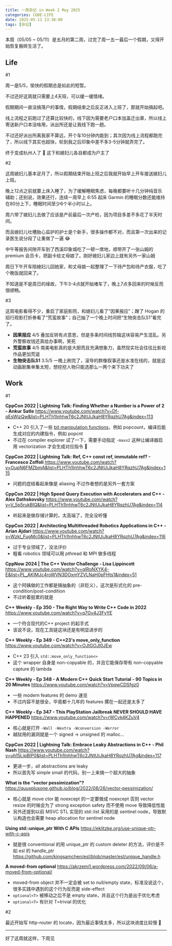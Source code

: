 ```yaml
---
title: 一周杂记 in Week 2 May 2025
categories: CODE-LIFE
date: 2025-05-11 23:38:00
tags: [杂记]
---
```

本周（05/05 ~ 05/11）是五月的第二周，过完了周一五一最后一个假期，又得开始恢复搬砖生活了。

## Life

\#1

周一是5/5，愉快的假期总是如此的短暂。

不过还好这周就只需要上4天班，可以缓一缓情绪。

假期期间一直没搞落户的事情，假期结束之后反正进入上班了，那就开始搞起吧。

线上流程之前跑过了还算比较快的，线下因为需要老户口本加盖迁出章，所以线上寄送新户口本没啥用，派出所还是让我线下跑一趟。

不过还好派出所离我家不算远，开个车10分钟内能到；其次因为线上流程都跑完了，所以线下其实也超快，轮到我之后印象中差不多3-5分钟就弄完了。

终于变成杭州人了 🤣 这下和媳妇儿各自都成为户主了

\#2

这周媳妇儿基本足月了，所以假期结束开始上班之后我就开始早上开车接送媳妇儿上班。

晚上12点之前就要上床入睡了，为了缓解睡眠焦虑，每晚都要听十几分钟纯音乐辅助；还别说，效果还行，连续一周早上 6:55 起床 Garmin 的睡眠分数还能维持在80分上下，睡眠时间至少6个半小时以上。

周六带了媳妇儿去做了应该是产前最后一次产检，因为项目多差不多花了半天时间。

而且媳妇儿吐槽胎心监护的护士是个新手，很多操作都不对，而且第一次出来的记录医生说分段了让重做了一遍 😂

中午等报告间隙开车到了西溪印象城吃了一顿一席地，顺带开了一张山姆的 premium 会员卡，把副卡给丈母娘了。刚好媳妇儿家边上就有另外一家山姆

周日下午开车陪媳妇儿回她家，和丈母娘一起整理了一下待产包和待产衣服，吃了个晚饭就回来了。

不知道是不是周日的缘故，下午3-4点就开始堵车了，晚上7点多回来的时候反而很顺畅。

\#3

这周电影看得不少，重启了家庭影院，和媳妇儿看了“因果报应”；蹭了 Hogan 的招行观影打折券看了“荒蛮故事”；自己抽了一个晚上时间把“生物突击队S1”看完了。

- **因果报应** 4/5 叠加反转有点意思，但是多条时间线剪辑这块容易产生混乱。另外警察收钱还真给办事啊，笑死
- **荒蛮故事** 4/5 南美电影真的是大胆而且充满想象力，虽然现实社会往往比影视作品更加荒诞
- **生物突击队S1** 3.5/5 一晚上刷完了，滚导的群像叙事还是水准在线的，就是这动画剧集单集太短，想挖挖人物只能选那么一两个来下功夫了

## Work

\#1

**CppCon 2022 | Lightning Talk: Finding Whether a Number is a Power of 2 - Ankur Satle** https://www.youtube.com/watch?v=Df-qEsWjzQw&list=PLHTh1InhhwT6c2JNtUiJkaH8YRqzhU7Ag&index=113

- C++ 20 引入了一些 [bit manipulation functions](https://en.cppreference.com/w/cpp/utility/bit)，例如 popcount，编译后能生成对应的内建指令，例如 popcnt
- 不过在 compiler explorer 试了一下，需要手动指定 `-mavx2` 这种让编译器启用 vectorization 才会生成对应指令 🤔

**CppCon 2022 | Lightning Talk: Ref, C++ const ref, immutable ref? - Francesco Zoffoli** https://www.youtube.com/watch?v=OupN6FMZbmA&list=PLHTh1InhhwT6c2JNtUiJkaH8YRqzhU7Ag&index=115

- 问题的症结看起来像是 aliasing 不过作者想的是另外一套方案

**CppCon 2022 | High Speed Query Execution with Accelerators and C++ - Alex Dathskovsky** https://www.youtube.com/watch?v=V_5p5rukBlQ&list=PLHTh1InhhwT6c2JNtUiJkaH8YRqzhU7Ag&index=114

- 听起来是做存储计算的，太高端了，完全没听懂

**CppCon 2022 | Architecting Multithreaded Robotics Applications in C++ - Arian Ajdari** https://www.youtube.com/watch?v=Wzkl_FugMc0&list=PLHTh1InhhwT6c2JNtUiJkaH8YRqzhU7Ag&index=116

- 过于专业领域了，没法评价
- 粗看 robotics 领域可以用 pthread 和 MPI 做多线程

**CppNow 2024 | The C++ Vector Challenge - Lisa Lippincott** https://www.youtube.com/watch?v=qlRoNXYK4-E&list=PL_AKIMJc4roWVN3DOxmYZVLNaH0pFHts1&index=51

- 这个阿姨做的工作都是搞抽象的（非贬义），这次是形式化的 pre-condition/post-condition
- 不过听着挺累的就是

**C++ Weekly - Ep 350 - The Right Way to Write C++ Code in 2022** https://www.youtube.com/watch?v=q7Gv4J3FyYE

- 一个符合现代的C++ project 的起手式
- 该说不说，现在工具链这块还是有明显进步的

**C++ Weekly - Ep 349 - C++23's move_only_function** https://www.youtube.com/watch?v=OJtGOJI0JEw

- C++ 23 引入 `std::move_only_function<>`
- 这个 wrapper 自身是 non-copyable 的，并且它能保存带有 non-copyable capture 的 lambda

**C++ Weekly - Ep 348 - A Modern C++ Quick Start Tutorial - 90 Topics in 20 Minutes** https://www.youtube.com/watch?v=VpqwCDSfgz0

- 一些 modern features 的 demo 速览
- 不过内容不是很全，毕竟都十几年的 features 摞在一起还是太多了

**C++ Weekly - Ep 347 - This PlayStation Jailbreak NEVER SHOULD HAVE HAPPENED** https://www.youtube.com/watch?v=rWCvk4KZuV4

- 核心就是打开 `-Wall -Wextra -Wconversion -Werror`
- 越狱用的漏洞就是一个 signed → unsigned 的 malloc…

**CppCon 2022 | Lightning Talk: Embrace Leaky Abstractions in C++ - Phil Nash** https://www.youtube.com/watch?v=uh15LjpBIP0&list=PLHTh1InhhwT6c2JNtUiJkaH8YRqzhU7Ag&index=117

- 更进一步，all abstractions are leaky
- 所以首先写 simple small 的代码，别一上来搞一个超大的抽象

**What is the “vector pessimization”?** https://quuxplusone.github.io/blog/2022/08/26/vector-pessimization/

- 核心就是 move ctor 能 noexcept 的一定要做成 noexcept 否则 vector resize 的时候会为了 strong exception safety 而不使用 move 导致降低性能
- 另外还提到以前 MSVC STL 实现的 std::list 采用的是 sentinel node，导致默认构造也会需要 heap allocation for sentinel node

**Using std::unique_ptr With C APIs** https://eklitzke.org/use-unique-ptr-with-c-apis

- 就是很 conventional 的用 unique_ptr 的 custom deleter 的方法，评价是不如 esl 的 handle_ptr https://github.com/kingsamchen/esl/blob/master/esl/unique_handle.h

**A moved-from optional** https://akrzemi1.wordpress.com/2022/09/06/a-moved-from-optional/

- moved-from object 并不一定会被 set to null/empty state，标准没说这个，很多实践中遇到的这个行为反而是 side-effect
- `optional<T>` 被移动之后不是 empty state，并且这个行为是出于优化考虑
- `optional<T>` 有针对 T=trivial 的优化

\#2

最近开始写 http-router 的 locate，因为最近事情太多，所以这块进度比较慢 🤡

---

好了这周就这样，下周见
